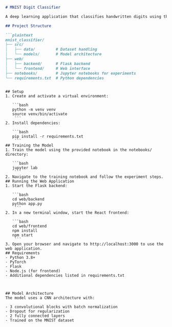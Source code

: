 ```markdown
# MNIST Digit Classifier

A deep learning application that classifies handwritten digits using the MNIST dataset. The project includes both a model training pipeline and a web interface for real-time digit classification. This is a very basic implementation and can be improved by adding more layers, data augmentation, and hyperparameter tuning.

## Project Structure

```plaintext
mnist_classifier/
├── src/
│   ├── data/         # Dataset handling
│   └── models/       # Model architecture
├── web/
│   ├── backend/      # Flask backend
│   └── frontend/     # Web interface
├── notebooks/        # Jupyter notebooks for experiments
└── requirements.txt  # Python dependencies
 ```
```

## Setup
1. Create and activate a virtual environment:
   
   ```bash
   python -m venv venv
   source venv/bin/activate
    ```
2. Install dependencies:
   
   ```bash
   pip install -r requirements.txt
    ```
## Training the Model
1. Train the model using the provided notebook in the notebooks/ directory:
   
   ```bash
   jupyter lab
    ```
2. Navigate to the training notebook and follow the experiment steps.
## Running the Web Application
1. Start the Flask backend:
   
   ```bash
   cd web/backend
   python app.py
    ```
2. In a new terminal window, start the React frontend:
   
   ```bash
   cd web/frontend
   npm install
   npm start
    ```
3. Open your browser and navigate to http://localhost:3000 to use the web application.
## Requirements
- Python 3.8+
- PyTorch
- Flask
- Node.js (for frontend)
- Additional dependencies listed in requirements.txt



## Model Architecture
The model uses a CNN architecture with:

- 3 convolutional blocks with batch normalization
- Dropout for regularization
- 2 fully connected layers
- Trained on the MNIST dataset